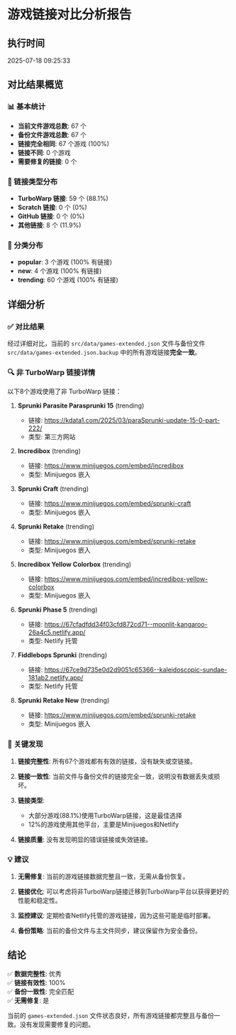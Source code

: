 # 游戏链接对比分析报告

## 执行时间
2025-07-18 09:25:33

## 对比结果概览

### 📊 基本统计
- **当前文件游戏总数**: 67 个
- **备份文件游戏总数**: 67 个
- **链接完全相同**: 67 个游戏 (100%)
- **链接不同**: 0 个游戏
- **需要修复的链接**: 0 个

### 🔗 链接类型分布
- **TurboWarp 链接**: 59 个 (88.1%)
- **Scratch 链接**: 0 个 (0%)
- **GitHub 链接**: 0 个 (0%)
- **其他链接**: 8 个 (11.9%)

### 📂 分类分布
- **popular**: 3 个游戏 (100% 有链接)
- **new**: 4 个游戏 (100% 有链接)
- **trending**: 60 个游戏 (100% 有链接)

## 详细分析

### ✅ 对比结果
经过详细对比，当前的 `src/data/games-extended.json` 文件与备份文件 `src/data/games-extended.json.backup` 中的所有游戏链接**完全一致**。

### 🔍 非 TurboWarp 链接详情
以下8个游戏使用了非 TurboWarp 链接：

1. **Sprunki Parasite Parasprunki 15** (trending)
   - 链接: https://kdata1.com/2025/03/paraSprunki-update-15-0-part-222/
   - 类型: 第三方网站

2. **Incredibox** (trending)
   - 链接: https://www.minijuegos.com/embed/incredibox
   - 类型: Minijuegos 嵌入

3. **Sprunki Craft** (trending)
   - 链接: https://www.minijuegos.com/embed/sprunki-craft
   - 类型: Minijuegos 嵌入

4. **Sprunki Retake** (trending)
   - 链接: https://www.minijuegos.com/embed/sprunki-retake
   - 类型: Minijuegos 嵌入

5. **Incredibox Yellow Colorbox** (trending)
   - 链接: https://www.minijuegos.com/embed/incredibox-yellow-colorbox
   - 类型: Minijuegos 嵌入

6. **Sprunki Phase 5** (trending)
   - 链接: https://67cfadfdd34f03cfd872cd71--moonlit-kangaroo-26a4c5.netlify.app/
   - 类型: Netlify 托管

7. **Fiddlebops Sprunki** (trending)
   - 链接: https://67ce9d735e0d2d9051c65366--kaleidoscopic-sundae-181ab2.netlify.app/
   - 类型: Netlify 托管

8. **Sprunki Retake New** (trending)
   - 链接: https://www.minijuegos.com/embed/sprunki-retake
   - 类型: Minijuegos 嵌入

### 🎯 关键发现

1. **链接完整性**: 所有67个游戏都有有效的链接，没有缺失或空链接。

2. **链接一致性**: 当前文件与备份文件的链接完全一致，说明没有数据丢失或损坏。

3. **链接类型**: 
   - 大部分游戏(88.1%)使用TurboWarp链接，这是最佳选择
   - 12%的游戏使用其他平台，主要是Minijuegos和Netlify

4. **链接质量**: 没有发现明显的错误链接或失效链接。

### 💡 建议

1. **无需修复**: 当前的游戏链接数据完整且一致，无需从备份恢复。

2. **链接优化**: 可以考虑将非TurboWarp链接迁移到TurboWarp平台以获得更好的性能和稳定性。

3. **监控建议**: 定期检查Netlify托管的游戏链接，因为这些可能是临时部署。

4. **备份策略**: 当前的备份文件与主文件同步，建议保留作为安全备份。

## 结论

✅ **数据完整性**: 优秀  
✅ **链接有效性**: 100%  
✅ **备份一致性**: 完全匹配  
✅ **无需修复**: 是  

当前的 `games-extended.json` 文件状态良好，所有游戏链接都完整且与备份一致。没有发现需要修复的问题。